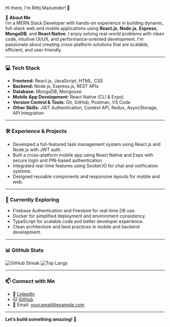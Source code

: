 Hi there, I'm Rittij Mazumder! 👋

🚀 **About Me**  
I’m a MERN Stack Developer with hands-on experience in building dynamic, full-stack web and mobile applications using **React.js**, **Node.js**, **Express**, **MongoDB**, and **React Native**. I enjoy solving real-world problems with clean code, intuitive UI/UX, and performance-oriented development. I'm passionate about creating cross-platform solutions that are scalable, efficient, and user-friendly.

---

### 💻 **Tech Stack**

- **Frontend:** React.js, JavaScript, HTML, CSS
- **Backend:** Node.js, Express.js, REST APIs
- **Database:** MongoDB, Mongoose
- **Mobile App Development:** React Native (CLI & Expo)
- **Version Control & Tools:** Git, GitHub, Postman, VS Code
- **Other Skills:** JWT Authentication, Context API, Redux, AsyncStorage, API Integration

---

### 🛠️ **Experience & Projects**

- Developed a full-featured task management system using React.js and Node.js with JWT auth.
- Built a cross-platform mobile app using React Native and Expo with secure login and PIN-based authentication.
- Integrated real-time features using Socket.IO for chat and notification systems.
- Designed reusable components and responsive layouts for mobile and web.

---

### 🌱 **Currently Exploring**

- Firebase Authentication and Firestore for real-time DB use.
- Docker for simplified deployment and environment consistency.
- TypeScript for scalable code and better developer experience.
- Clean architecture and best practices in mobile and backend development.

---

### 📊 **GitHub Stats**

![GitHub Streak](https://github-readme-streak-stats.herokuapp.com/?user=rittij1992)
![Top Langs](https://github-readme-stats.vercel.app/api/top-langs/?username=rittij1992&layout=compact&theme=default)

---

### 📫 **Connect with Me**

- 💼 [LinkedIn](https://www.linkedin.com/in/your-username/)
- 🐱 [GitHub](https://github.com/rittij1992)
- 📧 Email: your.email@example.com

---

**Let’s build something amazing! 🚀**
